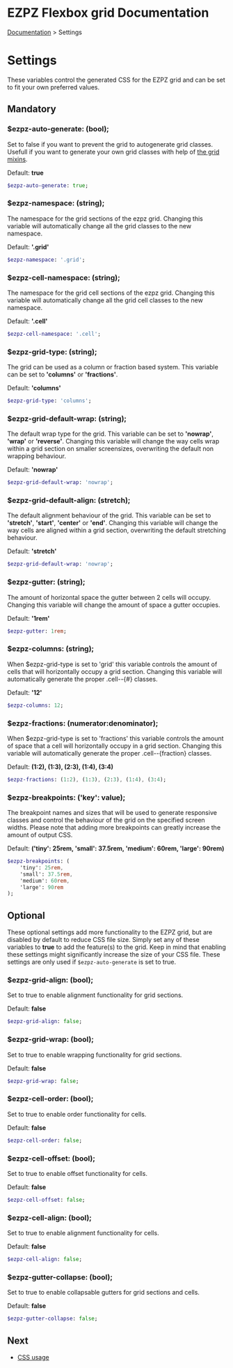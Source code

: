 # EZPZ Flexbox grid Documentation

[Documentation](docs.md) > Settings

# Settings
These variables control the generated CSS for the EZPZ grid and can be set to fit your own preferred values.

## Mandatory

### $ezpz-auto-generate: (bool);

Set to false if you want to prevent the grid to autogenerate grid classes. Usefull if you want to generate your own grid classes with help of [the grid mixins](mixins.md).

Default: **true**

```sass
$ezpz-auto-generate: true;
```

### $ezpz-namespace: (string);

The namespace for the grid sections of the ezpz grid. Changing this variable will automatically change all the grid classes to the new namespace.

Default: **'.grid'**

```sass
$ezpz-namespace: '.grid';
```

### $ezpz-cell-namespace: (string);

The namespace for the grid cell sections of the ezpz grid. Changing this variable will automatically change all the grid cell classes to the new namespace.

Default: **'.cell'**

```sass
$ezpz-cell-namespace: '.cell';
```

### $ezpz-grid-type: (string);

The grid can be used as a column or fraction based system. This variable can be set to **'columns'** or **'fractions'**.

Default: **'columns'**

```sass
$ezpz-grid-type: 'columns';
```

### $ezpz-grid-default-wrap: (string);

The default wrap type for the grid. This variable can be set to **'nowrap'**, **'wrap'** or **'reverse'**. Changing this variable will change the way cells wrap within a grid section on smaller screensizes, overwriting the default non wrapping behaviour.


Default: **'nowrap'**

```sass
$ezpz-grid-default-wrap: 'nowrap';
```

### $ezpz-grid-default-align: (stretch);

The default alignment behaviour of the grid. This variable can be set to **'stretch'**, **'start'**, **'center'** or **'end'**. Changing this variable will change the way cells are aligned within a grid section, overwriting the default stretching behaviour.


Default: **'stretch'**

```sass
$ezpz-grid-default-wrap: 'nowrap';
```

### $ezpz-gutter: (string);

The amount of horizontal space the gutter between 2 cells will occupy. Changing this variable will change the amount of space a gutter occupies.

Default: **'1rem'**

```sass
$ezpz-gutter: 1rem;
```

### $ezpz-columns: (string);

When $ezpz-grid-type is set to 'grid' this variable controls the amount of cells that will horizontally occupy a grid section. Changing this variable will automatically generate the proper .cell--{#} classes.

Default: **'12'**

```sass
$ezpz-columns: 12;
```

### $ezpz-fractions: (numerator:denominator);

When $ezpz-grid-type is set to 'fractions' this variable controls the amount of space that a cell will horizontally occupy in a grid section. Changing this variable will automatically generate the proper .cell--{fraction} classes.

Default: **(1:2), (1:3), (2:3), (1:4), (3:4)**

```sass
$ezpz-fractions: (1:2), (1:3), (2:3), (1:4), (3:4);
```

### $ezpz-breakpoints: ('key': value);

The breakpoint names and sizes that will be used to generate responsive classes and control the behaviour of the grid on the specified screen widths. Please note that adding more breakpoints can greatly increase the amount of output CSS.

Default: **('tiny': 25rem, 'small': 37.5rem, 'medium': 60rem, 'large': 90rem)**

```sass
$ezpz-breakpoints: (
    'tiny': 25rem,
    'small': 37.5rem,
    'medium': 60rem,
    'large': 90rem
);
```

## Optional
These optional settings add more functionality to the EZPZ grid, but are disabled by default to reduce CSS file size. Simply set any of these variables to **true** to add the feature(s) to the grid. Keep in mind that enabling these settings might significantly increase the size of your CSS file. These settings are only used if ```$ezpz-auto-generate``` is set to true.

### $ezpz-grid-align: (bool);

Set to true to enable alignment functionality for grid sections.

Default: **false**

```sass
$ezpz-grid-align: false;
```

### $ezpz-grid-wrap: (bool);

Set to true to enable wrapping functionality for grid sections.

Default: **false**

```sass
$ezpz-grid-wrap: false;
```

### $ezpz-cell-order: (bool);

Set to true to enable order functionality for cells.

Default: **false**

```sass
$ezpz-cell-order: false;
```

### $ezpz-cell-offset: (bool);

Set to true to enable offset functionality for cells.

Default: **false**

```sass
$ezpz-cell-offset: false;
```

### $ezpz-cell-align: (bool);

Set to true to enable alignment functionality for cells.

Default: **false**

```sass
$ezpz-cell-align: false;
```

### $ezpz-gutter-collapse: (bool);

Set to true to enable collapsable gutters for grid sections and cells.

Default: **false**

```sass
$ezpz-gutter-collapse: false;
```


## Next
* [CSS usage](css-usage.md)
